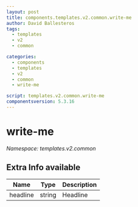 ```yaml
---
layout: post
title: components.templates.v2.common.write-me
author: David Ballesteros
tags:
  - templates
  - v2
  - common

categories:
  - components
  - templates
  - v2
  - common
  - write-me

script: templates.v2.common.write-me
componentsversion: 5.3.16
---
```

# write-me

*Namespace: templates.v2.common*

## Extra Info available

| Name | Type | Description |
| --- | --- | --- |
| headline | string | Headline |